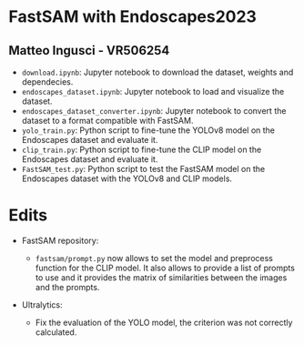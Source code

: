 # FastSAM with Endoscapes2023
## Matteo Ingusci - VR506254

- `download.ipynb`: Jupyter notebook to download the dataset, weights and dependecies.
- `endoscapes_dataset.ipynb`: Jupyter notebook to load and visualize the dataset.
- `endoscapes_dataset_converter.ipynb`: Jupyter notebook to convert the dataset to a format compatible with FastSAM.
- `yolo_train.py`: Python script to fine-tune the YOLOv8 model on the Endoscapes dataset and evaluate it.
- `clip_train.py`: Python script to fine-tune the CLIP model on the Endoscapes dataset and evaluate it.
- `FastSAM_test.py`: Python script to test the FastSAM model on the Endoscapes dataset with the YOLOv8 and CLIP models.

# Edits

- FastSAM repository:
    - `fastsam/prompt.py` now allows to set the model and preprocess function for the CLIP model. It also allows to provide a list of prompts to use and it provides the matrix of similarities between the images and the prompts.

- Ultralytics:
    - Fix the evaluation of the YOLO model, the criterion was not correctly calculated.